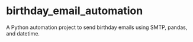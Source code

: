# birthday_email_automation
A Python automation project to send birthday emails using SMTP, pandas, and datetime.
